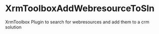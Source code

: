 # XrmToolboxAddWebresourceToSln
XrmToolbox Plugin to search for webresources and add them to a crm solution
